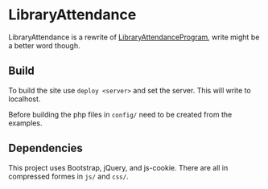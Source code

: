 # LibraryAttendance

LibraryAttendance is a rewrite of [LibraryAttendanceProgram](https://github.com/DCHSProgrammingClub/LibraryAttendanceProgram), write might be a better word though.

## Build

To build the site use `deploy <server>` and set the server.
This will write to localhost.

Before building the php files in `config/` need to be created from the examples.

## Dependencies

This project uses Bootstrap, jQuery, and js-cookie.
There are all in compressed formes in `js/` and `css/`.
